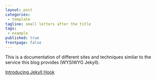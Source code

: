 ```yaml
---
layout: post
categories:
 - template
tagline: small letters after the title
tags:
 - example
published: true
frontpage: false
---
```

This is a documentation of different sites and techniques similar to the service this blog provides (WYSIWYG Jekyll). 

[Introducing Jekyll Hook](http://developmentseed.org/blog/2013/05/01/introducing-jekyll-hook/)
